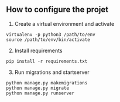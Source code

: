 ## How to configure the projet

1. Create a virtual environment and activate  
```
virtualenv -p python3 /path/to/env
source /path/to/env/bin/activate
```

2. Install requirements  
```
pip install -r requirements.txt
```

3. Run migrations and startserver  
```
python manage.py makemigrations
python manage.py migrate
python manage.py runserver
```
